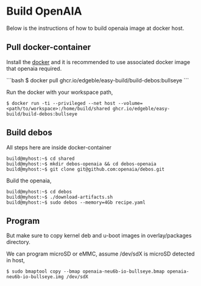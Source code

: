 # Build OpenAIA

Below is the instructions of how to build openaia image at docker host.

## Pull docker-container

Install the [docker](https://docs.docker.com/engine/install/ubuntu/) and it is recommended to use associated docker image that openaia required.

\```bash
$ docker pull ghcr.io/edgeble/easy-build/build-debos:bullseye
\```

Run the docker with your workspace path,
```
$ docker run -ti --privileged --net host --volume=<path/to/workspace>:/home/build/shared ghcr.io/edgeble/easy-build/build-debos:bullseye
```

## Build debos

All steps here are inside docker-container
```
build@myhost:~$ cd shared
build@myhost:~$ mkdir debos-openaia && cd debos-openaia
build@myhost:~$ git clone git@github.com:openaia/debos.git
```

Build the openaia,
```
build@myhost:~$ cd debos
build@myhost:~$ ./download-artifacts.sh
build@myhost:~$ sudo debos --memory=4Gb recipe.yaml
```

## Program

But make sure to copy kernel deb and u-boot images in overlay/packages directory.

We can program microSD or eMMC, assume /dev/sdX is microSD detected in host,
```
$ sudo bmaptool copy --bmap openaia-neu6b-io-bullseye.bmap openaia-neu6b-io-bullseye.img /dev/sdX
```
